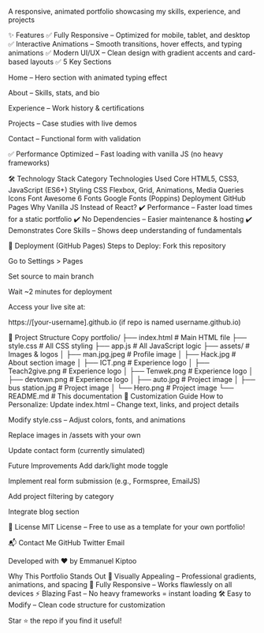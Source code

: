 A responsive, animated portfolio showcasing my skills, experience, and projects

✨ Features
✅ Fully Responsive – Optimized for mobile, tablet, and desktop
✅ Interactive Animations – Smooth transitions, hover effects, and typing animations
✅ Modern UI/UX – Clean design with gradient accents and card-based layouts
✅ 5 Key Sections

Home – Hero section with animated typing effect

About – Skills, stats, and bio

Experience – Work history & certifications

Projects – Case studies with live demos

Contact – Functional form with validation

✅ Performance Optimized – Fast loading with vanilla JS (no heavy frameworks)

🛠 Technology Stack
Category	Technologies Used
Core	HTML5, CSS3, JavaScript (ES6+)
Styling	CSS Flexbox, Grid, Animations, Media Queries
Icons	Font Awesome 6
Fonts	Google Fonts (Poppins)
Deployment	GitHub Pages
Why Vanilla JS Instead of React?
✔ Performance – Faster load times for a static portfolio
✔ No Dependencies – Easier maintenance & hosting
✔ Demonstrates Core Skills – Shows deep understanding of fundamentals

🚀 Deployment (GitHub Pages)
Steps to Deploy:
Fork this repository

Go to Settings > Pages

Set source to main branch

Wait ~2 minutes for deployment

Access your live site at:

https://[your-username].github.io (if repo is named username.github.io)



📂 Project Structure
Copy
portfolio/
├── index.html          # Main HTML file
├── style.css           # All CSS styling
├── app.js              # All JavaScript logic
├── assets/             # Images & logos
│   ├── man.jpg.jpeg    # Profile image
│   ├── Hack.jpg        # About section image
│   ├── ICT.png         # Experience logo
│   ├── Teach2give.png  # Experience logo
│   ├── Tenwek.png      # Experience logo
│   ├── devtown.png     # Experience logo
│   ├── auto.jpg        # Project image
│   ├── bus station.jpg # Project image
│   └── Hero.png        # Project image
└── README.md           # This documentation
🔧 Customization Guide
How to Personalize:
Update index.html – Change text, links, and project details

Modify style.css – Adjust colors, fonts, and animations

Replace images in /assets with your own

Update contact form (currently simulated)

Future Improvements
Add dark/light mode toggle

Implement real form submission (e.g., Formspree, EmailJS)

Add project filtering by category

Integrate blog section

📜 License
MIT License – Free to use as a template for your own portfolio!

📬 Contact Me
GitHub
Twitter
Email

Developed with ❤️ by Emmanuel Kiptoo

Why This Portfolio Stands Out
🎨 Visually Appealing – Professional gradients, animations, and spacing
📱 Fully Responsive – Works flawlessly on all devices
⚡ Blazing Fast – No heavy frameworks = instant loading
🛠 Easy to Modify – Clean code structure for customization

Star ⭐ the repo if you find it useful!